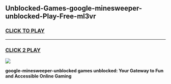 
## Unblocked-Games-google-minesweeper-unblocked-Play-Free-ml3vr
<h3>
<a href="https://premium76.site?title=google-minesweeper-unblocked&ref=18A1">CLICK TO PLAY</a></h3>
<hr>

<h3>
<a href="https://premium76.site?title=google-minesweeper-unblocked&ref=18A1">CLICK 2 PLAY</a>
  
</h3>

<a href="https://premium76.site?title=google-minesweeper-unblocked&ref=18A1"><img src="https://clearcache.store/games.png"></a>


**google-minesweeper-unblocked games unblocked: Your Gateway to Fun and Accessible Online Gaming**
